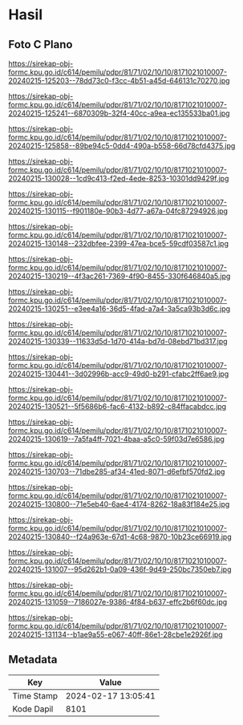 # Hasil

## Foto C Plano

https://sirekap-obj-formc.kpu.go.id/c614/pemilu/pdpr/81/71/02/10/10/8171021010007-20240215-125203--78dd73c0-f3cc-4b51-a45d-646131c70270.jpg

https://sirekap-obj-formc.kpu.go.id/c614/pemilu/pdpr/81/71/02/10/10/8171021010007-20240215-125241--6870309b-32f4-40cc-a9ea-ec135533ba01.jpg

https://sirekap-obj-formc.kpu.go.id/c614/pemilu/pdpr/81/71/02/10/10/8171021010007-20240215-125858--89be94c5-0dd4-490a-b558-66d78cfd4375.jpg

https://sirekap-obj-formc.kpu.go.id/c614/pemilu/pdpr/81/71/02/10/10/8171021010007-20240215-130028--1cd9c413-f2ed-4ede-8253-10301dd9429f.jpg

https://sirekap-obj-formc.kpu.go.id/c614/pemilu/pdpr/81/71/02/10/10/8171021010007-20240215-130115--f901180e-90b3-4d77-a67a-04fc87294926.jpg

https://sirekap-obj-formc.kpu.go.id/c614/pemilu/pdpr/81/71/02/10/10/8171021010007-20240215-130148--232dbfee-2399-47ea-bce5-59cdf03587c1.jpg

https://sirekap-obj-formc.kpu.go.id/c614/pemilu/pdpr/81/71/02/10/10/8171021010007-20240215-130219--4f3ac261-7369-4f90-8455-330f646840a5.jpg

https://sirekap-obj-formc.kpu.go.id/c614/pemilu/pdpr/81/71/02/10/10/8171021010007-20240215-130251--e3ee4a16-36d5-4fad-a7a4-3a5ca93b3d6c.jpg

https://sirekap-obj-formc.kpu.go.id/c614/pemilu/pdpr/81/71/02/10/10/8171021010007-20240215-130339--11633d5d-1d70-414a-bd7d-08ebd71bd317.jpg

https://sirekap-obj-formc.kpu.go.id/c614/pemilu/pdpr/81/71/02/10/10/8171021010007-20240215-130441--3d02996b-acc9-49d0-b291-cfabc2ff6ae9.jpg

https://sirekap-obj-formc.kpu.go.id/c614/pemilu/pdpr/81/71/02/10/10/8171021010007-20240215-130521--5f5686b6-fac6-4132-b892-c84ffacabdcc.jpg

https://sirekap-obj-formc.kpu.go.id/c614/pemilu/pdpr/81/71/02/10/10/8171021010007-20240215-130619--7a5fa4ff-7021-4baa-a5c0-59f03d7e6586.jpg

https://sirekap-obj-formc.kpu.go.id/c614/pemilu/pdpr/81/71/02/10/10/8171021010007-20240215-130703--71dbe285-af34-41ed-8071-d6efbf570fd2.jpg

https://sirekap-obj-formc.kpu.go.id/c614/pemilu/pdpr/81/71/02/10/10/8171021010007-20240215-130800--71e5eb40-6ae4-4174-8262-18a83f184e25.jpg

https://sirekap-obj-formc.kpu.go.id/c614/pemilu/pdpr/81/71/02/10/10/8171021010007-20240215-130840--f24a963e-67d1-4c68-9870-10b23ce66919.jpg

https://sirekap-obj-formc.kpu.go.id/c614/pemilu/pdpr/81/71/02/10/10/8171021010007-20240215-131007--95d262b1-0a09-436f-9d49-250bc7350eb7.jpg

https://sirekap-obj-formc.kpu.go.id/c614/pemilu/pdpr/81/71/02/10/10/8171021010007-20240215-131059--7186027e-9386-4f84-b637-effc2b6f60dc.jpg

https://sirekap-obj-formc.kpu.go.id/c614/pemilu/pdpr/81/71/02/10/10/8171021010007-20240215-131134--b1ae9a55-e067-40ff-86e1-28cbe1e2926f.jpg


## Metadata

| Key        | Value               |
| ---------- | ------------------- |
| Time Stamp | 2024-02-17 13:05:41 |
| Kode Dapil | 8101                |



